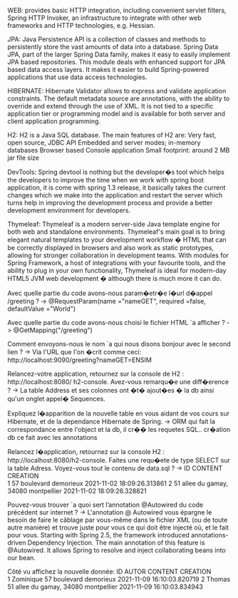 



WEB: provides basic HTTP integration, including convenient servlet filters, Spring HTTP Invoker, an infrastructure to integrate with other web frameworks and HTTP technologies, e.g. Hessian.

JPA: Java Persistence API is a collection of classes and methods to persistently store the vast amounts of data into a database.
	Spring Data JPA, part of the larger Spring Data family, makes it easy to easily implement JPA based repositories. This module deals with enhanced support for JPA based data access layers. 
	It makes it easier to build Spring-powered applications that use data access technologies.

HIBERNATE: Hibernate Validator allows to express and validate application constraints. The default metadata source are annotations, with the ability to override and extend through the use of XML. 
	It is not tied to a specific application tier or programming model and is available for both server and client application programming.

H2: H2 is a Java SQL database. The main features of H2 are:
	Very fast, open source, JDBC API
	Embedded and server modes; in-memory databases
	Browser based Console application
	Small footprint: around 2 MB jar file size
	
DevTools: Spring devtool is nothing but the developer�s tool which helps the developers to improve the time when we work with spring boot application, it is come with spring 1.3 release, 
	it basically takes the current changes which we make into the application and restart the server which turns help in improving the development process and provide a better development environment for developers.

Thymeleaf: Thymeleaf is a modern server-side Java template engine for both web and standalone environments. 
	Thymeleaf's main goal is to bring elegant natural templates to your development workflow � HTML that can be correctly displayed in browsers and also work as static prototypes, allowing for stronger collaboration in development teams.
	With modules for Spring Framework, a host of integrations with your favourite tools, and the ability to plug in your own functionality, Thymeleaf is ideal for modern-day HTML5 JVM web development � although there is much more it can do.


	
Avec quelle partie du code avons-nous param�etr�e l�url d�appel /greeting ?
 -> @RequestParam(name ="nameGET", required =false, defaultValue ="World")
 
Avec quelle partie du code avons-nous choisi le fichier HTML `a afficher ?
 -> @GetMapping("/greeting")

Comment envoyons-nous le nom `a qui nous disons bonjour avec le second lien ?
 -> Via l'URL que l'on �crit comme ceci: http://localhost:9090/greeting?nameGET=ENSIM
 
 
Relancez-votre application, retournez sur la console de H2 : http://localhost:8080/
h2-console. Avez-vous remarqu�e une diff�erence ?
 -> La table Address et ses colonnes ont �t� ajout�es � la db ainsi qu'un onglet appel� Sequences.
 
 
Expliquez l�apparition de la nouvelle table en vous aidant de vos cours sur Hibernate, et
de la dependance Hibernate de Spring.
 -> ORM qui fait la correspondance entre l'object et la db, il cr�� les requetes SQL.. cr�ation db ce fait avec les annotations
 
 
Relancez l�application, retournez sur la console H2 : http://localhost:8080/h2-console.
Faites une requ�ete de type SELECT sur la table Adress. Voyez-vous tout le contenu de
data.sql ?
 ->
ID  	CONTENT  	CREATION  
1	57 boulevard demorieux	2021-11-02 18:09:26.313861
2	51 allee du gamay, 34080 montpellier	2021-11-02 18:09:26.328821

Pouvez-vous trouver `a quoi sert l’annotation @Autowired du code précédent sur internet ?
 ->  L'annotation @ Autowired vous épargne le besoin de faire le câblage par vous-même dans le fichier XML (ou de toute autre manière) et trouve juste pour vous ce qui doit être injecté où, et le fait pour vous.
	 Starting with Spring 2.5, the framework introduced annotations-driven Dependency Injection. The main annotation of this feature is @Autowired. It allows Spring to resolve and inject collaborating beans into our bean.

Côté vu affichez la nouvelle donnée:
ID  	AUTOR  	CONTENT  	CREATION  
1	Zominique	57 boulevard demorieux	2021-11-09 16:10:03.820719
2	Thomas	51 allee du gamay, 34080 montpellier	2021-11-09 16:10:03.834943